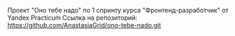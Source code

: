 Проект "Оно тебе надо" по 1 спринту курса "Фронтенд-разработчик" от Yandex Practicum
Ссылка на репозиторий: https://github.com/AnastasiaGrid/ono-tebe-nado.git
